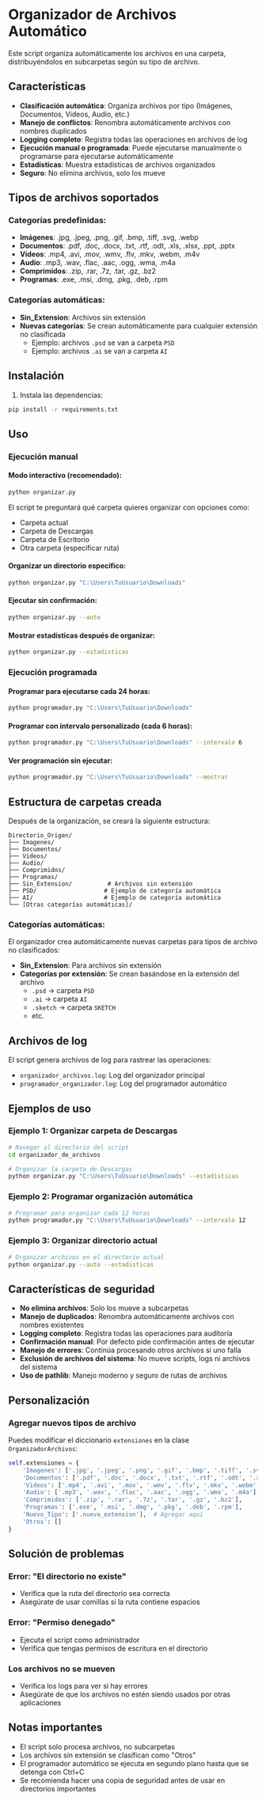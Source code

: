 # Organizador de Archivos Automático

Este script organiza automáticamente los archivos en una carpeta, distribuyéndolos en subcarpetas según su tipo de archivo.

## Características

- **Clasificación automática**: Organiza archivos por tipo (Imágenes, Documentos, Videos, Audio, etc.)
- **Manejo de conflictos**: Renombra automáticamente archivos con nombres duplicados
- **Logging completo**: Registra todas las operaciones en archivos de log
- **Ejecución manual o programada**: Puede ejecutarse manualmente o programarse para ejecutarse automáticamente
- **Estadísticas**: Muestra estadísticas de archivos organizados
- **Seguro**: No elimina archivos, solo los mueve

## Tipos de archivos soportados

### Categorías predefinidas:
- **Imágenes**: .jpg, .jpeg, .png, .gif, .bmp, .tiff, .svg, .webp
- **Documentos**: .pdf, .doc, .docx, .txt, .rtf, .odt, .xls, .xlsx, .ppt, .pptx
- **Videos**: .mp4, .avi, .mov, .wmv, .flv, .mkv, .webm, .m4v
- **Audio**: .mp3, .wav, .flac, .aac, .ogg, .wma, .m4a
- **Comprimidos**: .zip, .rar, .7z, .tar, .gz, .bz2
- **Programas**: .exe, .msi, .dmg, .pkg, .deb, .rpm

### Categorías automáticas:
- **Sin_Extension**: Archivos sin extensión
- **Nuevas categorías**: Se crean automáticamente para cualquier extensión no clasificada
  - Ejemplo: archivos `.psd` se van a carpeta `PSD`
  - Ejemplo: archivos `.ai` se van a carpeta `AI`

## Instalación

1. Instala las dependencias:
```bash
pip install -r requirements.txt
```

## Uso

### Ejecución manual

#### Modo interactivo (recomendado):
```bash
python organizar.py
```
El script te preguntará qué carpeta quieres organizar con opciones como:
- Carpeta actual
- Carpeta de Descargas
- Carpeta de Escritorio
- Otra carpeta (especificar ruta)

#### Organizar un directorio específico:
```bash
python organizar.py "C:\Users\TuUsuario\Downloads"
```

#### Ejecutar sin confirmación:
```bash
python organizar.py --auto
```

#### Mostrar estadísticas después de organizar:
```bash
python organizar.py --estadisticas
```

### Ejecución programada

#### Programar para ejecutarse cada 24 horas:
```bash
python programador.py "C:\Users\TuUsuario\Downloads"
```

#### Programar con intervalo personalizado (cada 6 horas):
```bash
python programador.py "C:\Users\TuUsuario\Downloads" --intervalo 6
```

#### Ver programación sin ejecutar:
```bash
python programador.py "C:\Users\TuUsuario\Downloads" --mostrar
```

## Estructura de carpetas creada

Después de la organización, se creará la siguiente estructura:

```
Directorio_Origen/
├── Imagenes/
├── Documentos/
├── Videos/
├── Audio/
├── Comprimidos/
├── Programas/
├── Sin_Extension/          # Archivos sin extensión
├── PSD/                   # Ejemplo de categoría automática
├── AI/                    # Ejemplo de categoría automática
└── [Otras categorías automáticas]/
```

### Categorías automáticas:
El organizador crea automáticamente nuevas carpetas para tipos de archivo no clasificados:
- **Sin_Extension**: Para archivos sin extensión
- **Categorías por extensión**: Se crean basándose en la extensión del archivo
  - `.psd` → carpeta `PSD`
  - `.ai` → carpeta `AI`
  - `.sketch` → carpeta `SKETCH`
  - etc.

## Archivos de log

El script genera archivos de log para rastrear las operaciones:

- `organizador_archivos.log`: Log del organizador principal
- `programador_organizador.log`: Log del programador automático

## Ejemplos de uso

### Ejemplo 1: Organizar carpeta de Descargas
```bash
# Navegar al directorio del script
cd organizador_de_archivos

# Organizar la carpeta de Descargas
python organizar.py "C:\Users\TuUsuario\Downloads" --estadisticas
```

### Ejemplo 2: Programar organización automática
```bash
# Programar para organizar cada 12 horas
python programador.py "C:\Users\TuUsuario\Downloads" --intervalo 12
```

### Ejemplo 3: Organizar directorio actual
```bash
# Organizar archivos en el directorio actual
python organizar.py --auto --estadisticas
```

## Características de seguridad

- **No elimina archivos**: Solo los mueve a subcarpetas
- **Manejo de duplicados**: Renombra automáticamente archivos con nombres existentes
- **Logging completo**: Registra todas las operaciones para auditoría
- **Confirmación manual**: Por defecto pide confirmación antes de ejecutar
- **Manejo de errores**: Continúa procesando otros archivos si uno falla
- **Exclusión de archivos del sistema**: No mueve scripts, logs ni archivos del sistema
- **Uso de pathlib**: Manejo moderno y seguro de rutas de archivos

## Personalización

### Agregar nuevos tipos de archivo

Puedes modificar el diccionario `extensiones` en la clase `OrganizadorArchivos`:

```python
self.extensiones = {
    'Imagenes': ['.jpg', '.jpeg', '.png', '.gif', '.bmp', '.tiff', '.svg', '.webp'],
    'Documentos': ['.pdf', '.doc', '.docx', '.txt', '.rtf', '.odt', '.xls', '.xlsx', '.ppt', '.pptx'],
    'Videos': ['.mp4', '.avi', '.mov', '.wmv', '.flv', '.mkv', '.webm', '.m4v'],
    'Audio': ['.mp3', '.wav', '.flac', '.aac', '.ogg', '.wma', '.m4a'],
    'Comprimidos': ['.zip', '.rar', '.7z', '.tar', '.gz', '.bz2'],
    'Programas': ['.exe', '.msi', '.dmg', '.pkg', '.deb', '.rpm'],
    'Nuevo_Tipo': ['.nueva_extension'],  # Agregar aquí
    'Otros': []
}
```

## Solución de problemas

### Error: "El directorio no existe"
- Verifica que la ruta del directorio sea correcta
- Asegúrate de usar comillas si la ruta contiene espacios

### Error: "Permiso denegado"
- Ejecuta el script como administrador
- Verifica que tengas permisos de escritura en el directorio

### Los archivos no se mueven
- Verifica los logs para ver si hay errores
- Asegúrate de que los archivos no estén siendo usados por otras aplicaciones

## Notas importantes

- El script solo procesa archivos, no subcarpetas
- Los archivos sin extensión se clasifican como "Otros"
- El programador automático se ejecuta en segundo plano hasta que se detenga con Ctrl+C
- Se recomienda hacer una copia de seguridad antes de usar en directorios importantes 